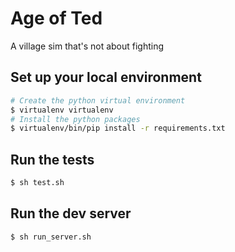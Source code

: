 # Age of Ted
A village sim that's not about fighting

## Set up your local environment

```bash
# Create the python virtual environment
$ virtualenv virtualenv
# Install the python packages
$ virtualenv/bin/pip install -r requirements.txt
```

## Run the tests

```bash
$ sh test.sh
```

## Run the dev server

```bash
$ sh run_server.sh
```
